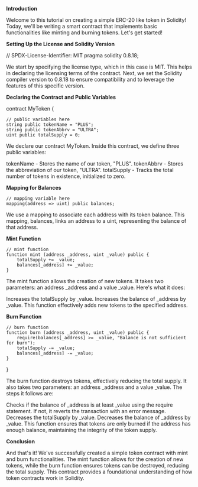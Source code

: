 **Introduction**

Welcome to this tutorial on creating a simple ERC-20 like token in Solidity! Today, we'll be writing a smart contract that implements basic functionalities like minting and burning tokens. Let's get started!

**Setting Up the License and Solidity Version**

// SPDX-License-Identifier: MIT
pragma solidity 0.8.18;

We start by specifying the license type, which in this case is MIT. This helps in declaring the licensing terms of the contract. Next, we set the Solidity compiler version to 0.8.18 to ensure compatibility and to leverage the features of this specific version.

**Declaring the Contract and Public Variables**

contract MyToken {

    // public variables here
    string public tokenName = "PLUS";
    string public tokenAbbrv = "ULTRA";
    uint public totalSupply = 0;

We declare our contract MyToken. Inside this contract, we define three public variables:

tokenName - Stores the name of our token, "PLUS".
tokenAbbrv - Stores the abbreviation of our token, "ULTRA".
totalSupply - Tracks the total number of tokens in existence, initialized to zero.

**Mapping for Balances**


    // mapping variable here
    mapping(address => uint) public balances;

We use a mapping to associate each address with its token balance. This mapping, balances, links an address to a uint, representing the balance of that address.

**Mint Function**


    // mint function
    function mint (address _address, uint _value) public {
        totalSupply += _value;
        balances[_address] += _value;
    }

The mint function allows the creation of new tokens. It takes two parameters: an address _address and a value _value. Here's what it does:

Increases the totalSupply by _value.
Increases the balance of _address by _value.
This function effectively adds new tokens to the specified address.

**Burn Function**


    // burn function
    function burn (address _address, uint _value) public {
        require(balances[_address] >= _value, "Balance is not sufficient for burn");
        totalSupply -= _value;
        balances[_address] -= _value;
    }
}

The burn function destroys tokens, effectively reducing the total supply. It also takes two parameters: an address _address and a value _value. The steps it follows are:

Checks if the balance of _address is at least _value using the require statement. If not, it reverts the transaction with an error message.
Decreases the totalSupply by _value.
Decreases the balance of _address by _value.
This function ensures that tokens are only burned if the address has enough balance, maintaining the integrity of the token supply.

**Conclusion**

And that's it! We've successfully created a simple token contract with mint and burn functionalities. The mint function allows for the creation of new tokens, while the burn function ensures tokens can be destroyed, reducing the total supply. This contract provides a foundational understanding of how token contracts work in Solidity.
